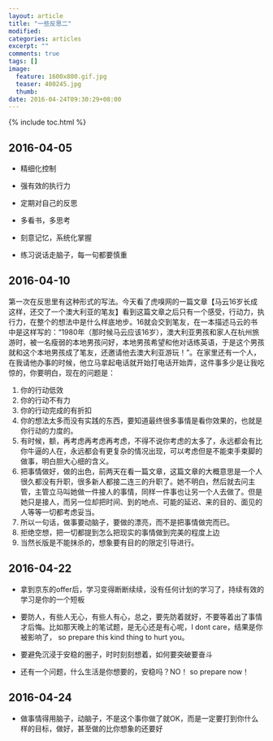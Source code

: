 ```yaml
---
layout: article
title: "一些反思二"
modified:
categories: articles
excerpt: ""
comments: true
tags: []
image: 
  feature: 1600x800.gif.jpg
  teaser: 400245.jpg
  thumb:
date: 2016-04-24T09:30:29+08:00
---
```


{% include toc.html %} 

## 2016-04-05

* 精细化控制

* 强有效的执行力

* 定期对自己的反思

* 多看书，多思考

* 刻意记忆，系统化掌握

* 练习说话走脑子，每一句都要慎重

## 2016-04-10

第一次在反思里有这种形式的写法。今天看了虎嗅网的一篇文章【马云16岁长成这样，还交了一个澳大利亚的笔友】看到这篇文章之后只有一个感受，行动力，执行力，在整个的想法中是什么样底地步。16就会交到笔友，在一本描述马云的书中是这样写的：“1980年（那时候马云应该16岁），澳大利亚男孩和家人在杭州旅游时，被一名瘦弱的本地男孩问好，本地男孩希望和他对话练英语，于是这个男孩就和这个本地男孩成了笔友，还邀请他去澳大利亚游玩！”。在家里还有一个人，在我请他办事的时候，他立马拿起电话就开始打电话开始弄，这件事多少是让我吃惊的，你要明白，现在的问题是：

1. 你的行动低效
2. 你的行动不有力
3. 你的行动完成的有折扣
4. 你的想法太多而没有实践的东西，要知道最终很多事情是看你效果的，也就是你行动的力度的。
5. 有时候，额，再考虑再考虑再考虑，不得不说你考虑的太多了，永远都会有比你牛逼的人在，永远都会有更复杂的情况出现，可以考虑但是不能束手束脚的做事，明白胆大心细的含义。
6. 把事情做好，做的出色，前两天在看一篇文章，这篇文章的大概意思是一个人很久都没有升职，很多新人都接二连三的升职了。她不明白，然后就去问主管，主管立马叫她做一件接人的事情，同样一件事也让另一个人去做了。但是她只是接人，而另一位却把时间、到的地点、可能的延迟、来的目的、面见的人等等一切都考虑妥当。
7. 所以一句话，做事要动脑子，要做的漂亮，而不是把事情做完而已。
8. 拒绝空想，把一切都提到怎么把现实的事情做到完美的程度上边
9. 当然长版是不能抹杀的，想象要有目的的限定引导进行。

## 2016-04-22

* 拿到京东的offer后，学习变得断断续续，没有任何计划的学习了，持续有效的学习是你的一个短板

* 要防人，有些人无心，有些人有心，总之，要先防着就好，不要等着出了事情才后悔。比如那天晚上的笔试题，是无心还是有心呢，I dont care，结果是你被影响了， so prepare this kind thing to hurt you。

* 要避免沉浸于安稳的圈子，时时刻刻想着，如何要突破要奋斗

* 还有一个问题，什么生活是你想要的，安稳吗？NO！ so prepare now！

## 2016-04-24

* 做事情得用脑子，动脑子，不是这个事你做了就OK，而是一定要打到你什么样的目标，做好，甚至做的比你想象的还要好